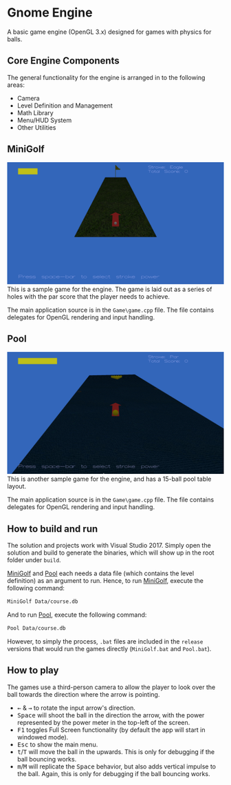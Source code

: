 # Gnome Engine
A basic game engine (OpenGL 3.x) designed for games with physics for balls.

## Core Engine Components
The general functionality for the engine is arranged in to the following areas:
- Camera
- Level Definition and Management
- Math Library
- Menu/HUD System
- Other Utilities

## MiniGolf
![MiniGolf Game](images/MiniGolf-level-1-lo.png?raw=true)
This is a sample game for the engine. The game is laid out as a series of holes with the par score that the player needs to achieve.

The main application source is in the `Game\game.cpp` file. The file contains delegates for OpenGL rendering and input handling.
	  
## Pool
![Pool Game](images/8-Ball-Attack-lo.png?raw=true)
This is another sample game for the engine, and has a 15-ball pool table layout.

The main application source is in the `Game\game.cpp` file. The file contains delegates for OpenGL rendering and input handling.

## How to build and run
The solution and projects work with Visual Studio 2017. Simply open the solution and build to generate the binaries, which will show up in the root folder under `build`.

[MiniGolf](#minigolf) and [Pool](#pool) each needs a data file (which contains the level definition) as an argument to run. Hence, to run [MiniGolf](#minigolf), execute the following command:
```bash
MiniGolf Data/course.db
```

And to run [Pool](#pool), execute the following command:
```bash
Pool Data/course.db
```

However, to simply the process, `.bat` files are included in the `release` versions that would run the games directly (`MiniGolf.bat` and `Pool.bat`).
	
## How to play
The games use a third-person camera to allow the player to look over the ball towards the direction where the arrow is pointing.
	
- <kbd>&leftarrow;</kbd> & <kbd>&rightarrow;</kbd> to rotate the input arrow's direction.
- <kbd>Space</kbd> will shoot the ball in the direction the arrow, with the power represented by the power meter in the top-left of the screen.
- <kbd>F1</kbd> toggles Full Screen functionality (by default the app will start in windowed mode).
- <kbd>Esc</kbd> to show the main menu.
- <kbd>t</kbd>/<kbd>T</kbd> will move the ball in the upwards. This is only for debugging if the ball bouncing works.
- <kbd>m</kbd>/<kbd>M</kbd> will replicate the <kbd>Space</kbd> behavior, but also adds vertical impulse to the ball. Again, this is only for debugging if the ball bouncing works.